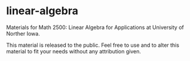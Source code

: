 linear-algebra
==============

Materials for Math 2500: Linear Algebra for Applications
at University of Norther Iowa.

This material is released to the public. Feel free to use and to alter this material to fit your needs without any attribution given.